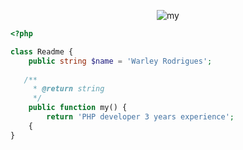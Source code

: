 <p align="center"> 
<img src="https://user-images.githubusercontent.com/88275533/162131427-921d8286-7901-4d5b-aafe-a0353c5a6bec.png" alt='my' />
</p>

```PHP
<?php

class Readme {
    public string $name = 'Warley Rodrigues';
   
   /**
     * @return string
     */
    public function my() {
        return 'PHP developer 3 years experience';
    {
}
```
